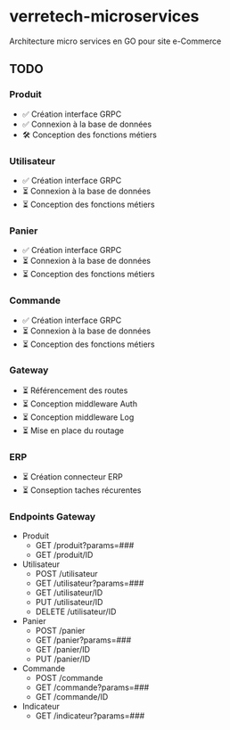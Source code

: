 # verretech-microservices
Architecture micro services en GO pour site e-Commerce

## TODO
### Produit
* ✅ Création interface GRPC
* ✅ Connexion à la base de données
* 🛠 Conception des fonctions métiers
### Utilisateur
* ✅ Création interface GRPC
* ⏳ Connexion à la base de données
* ⏳ Conception des fonctions métiers
### Panier
* ✅ Création interface GRPC
* ⏳ Connexion à la base de données
* ⏳ Conception des fonctions métiers
### Commande
* ✅ Création interface GRPC
* ⏳ Connexion à la base de données
* ⏳ Conception des fonctions métiers
### Gateway
* ⏳ Référencement des routes
* ⏳ Conception middleware Auth
* ⏳ Conception middleware Log
* ⏳ Mise en place du routage
### ERP
* ⏳ Création connecteur ERP
* ⏳ Conseption taches récurentes

### Endpoints Gateway
* Produit
  * GET /produit?params=###
  * GET /produit/ID
* Utilisateur
  * POST /utilisateur
  * GET /utilisateur?params=###
  * GET /utilisateur/ID
  * PUT /utilisateur/ID
  * DELETE /utilisateur/ID
* Panier
  * POST /panier
  * GET /panier?params=###
  * GET /panier/ID
  * PUT /panier/ID
* Commande
  * POST /commande
  * GET /commande?params=###
  * GET /commande/ID
* Indicateur
  * GET /indicateur?params=###